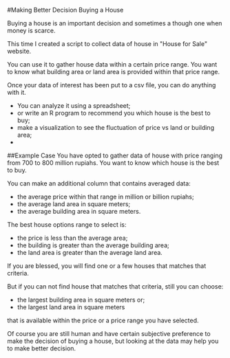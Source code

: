 #Making Better Decision Buying a House

Buying a house is an important decision and sometimes a though one when money is scarce.

This time I created a script to collect data of house in "House for Sale" website.

You can use it to gather house data within a certain price range.
You want to know what building area or land area is provided within that price range.

Once your data of interest has been put to a csv file, you can do anything with it.

* You can analyze it using a spreadsheet;
* or write an R program to recommend you which house is the best to buy;
* make a visualization to see the fluctuation of price vs land or building area;
* 

##Example Case
You have opted to gather data of house with price ranging from 700 to 800 million rupiahs.
You want to know which house is the best to buy.

You can make an additional column that contains averaged data:

* the average price within that range in million or billion rupiahs;
* the average land area in square meters;
* the average building area in square meters.

The best house options range to select is:

* the price is less than the average area;
* the building is greater than the average building area;
* the land area is greater than the average land area.

If you are blessed, you will find one or a few houses that matches that criteria.

But if you can not find house that matches that criteria, still you can choose:

* the largest building area in square meters or;
* the largest land area in square meters

that is available within the price or a price range you have selected.

Of course you are still human and have certain subjective preference to make the decision of buying a house, 
but looking at the data may help you to make better decision.

